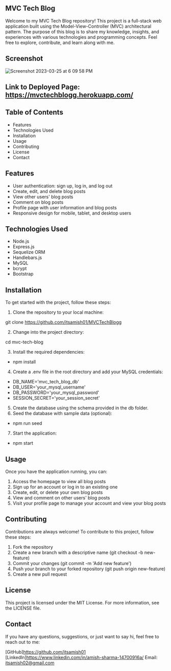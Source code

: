 ## MVC Tech Blog 

Welcome to my MVC Tech Blog repository! This project is a full-stack web application built using the Model-View-Controller (MVC) architectural pattern. The purpose of this blog is to share my knowledge, insights, and experiences with various technologies and programming concepts. Feel free to explore, contribute, and learn along with me.

## Screenshot
![Screenshot 2023-03-25 at 6 09 58 PM](https://user-images.githubusercontent.com/114682284/227746693-2bdb5ff3-313f-4cf0-9cff-d6ae6618eaea.png)


## Link to Deployed Page: https://mvctechblogg.herokuapp.com/

## Table of Contents
* Features
* Technologies Used
* Installation
* Usage
* Contributing
* License
* Contact

## Features

* User authentication: sign up, log in, and log out
* Create, edit, and delete blog posts
* View other users' blog posts
* Comment on blog posts
* Profile page with user information and blog posts
* Responsive design for mobile, tablet, and desktop users

## Technologies Used
* Node.js
* Express.js
* Sequelize ORM
* Handlebars.js
* MySQL
* bcrypt
* Bootstrap

## Installation
To get started with the project, follow these steps:

1. Clone the repository to your local machine:

git clone https://github.com/itsamish01/MVCTechBlogg

2. Change into the project directory:

cd mvc-tech-blog

3. Install the required dependencies:

* npm install

4. Create a .env file in the root directory and add your MySQL credentials:

 * DB_NAME='mvc_tech_blog_db'
 * DB_USER='your_mysql_username'
 * DB_PASSWORD='your_mysql_password'
 * SESSION_SECRET='your_session_secret'

5. Create the database using the schema provided in the db folder.
6. Seed the database with sample data (optional):

* npm run seed

7. Start the application:
  * npm start

## Usage
Once you have the application running, you can:

1. Access the homepage to view all blog posts
2. Sign up for an account or log in to an existing one
3. Create, edit, or delete your own blog posts
4. View and comment on other users' blog posts
5. Visit your profile page to manage your account and view your blog posts

## Contributing
Contributions are always welcome! To contribute to this project, follow these steps:

1. Fork the repository
2. Create a new branch with a descriptive name (git checkout -b new-feature)
3. Commit your changes (git commit -m 'Add new feature')
4. Push your branch to your forked repository (git push origin new-feature)
5. Create a new pull request

## License
This project is licensed under the MIT License. For more information, see the LICENSE file.

## Contact
If you have any questions, suggestions, or just want to say hi, feel free to reach out to me:

[GitHub]https://github.com/itsamish01
[LinkedIn]https://www.linkedin.com/in/amish-sharma-14700916a/
Email: itsamish02@gmail.com
